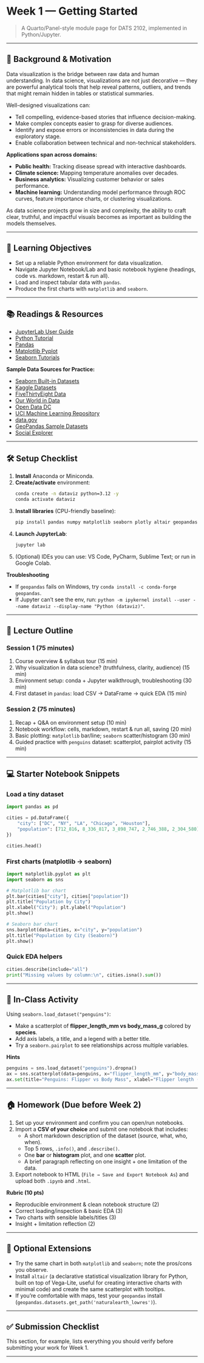 # Week 1 — Getting Started

> A Quarto/Panel-style module page for DATS 2102, implemented in Python/Jupyter.

---

## 📖 Background & Motivation

Data visualization is the bridge between raw data and human understanding. In data science, visualizations are not just decorative — they are powerful analytical tools that help reveal patterns, outliers, and trends that might remain hidden in tables or statistical summaries.

Well-designed visualizations can:

- Tell compelling, evidence-based stories that influence decision-making.
- Make complex concepts easier to grasp for diverse audiences.
- Identify and expose errors or inconsistencies in data during the exploratory stage.
- Enable collaboration between technical and non-technical stakeholders.

**Applications span across domains:**

- **Public health:** Tracking disease spread with interactive dashboards.
- **Climate science:** Mapping temperature anomalies over decades.
- **Business analytics:** Visualizing customer behavior or sales performance.
- **Machine learning:** Understanding model performance through ROC curves, feature importance charts, or clustering visualizations.

As data science projects grow in size and complexity, the ability to craft clear, truthful, and impactful visuals becomes as important as building the models themselves.

---

## 🔎 Learning Objectives

- Set up a reliable Python environment for data visualization.
- Navigate Jupyter Notebook/Lab and basic notebook hygiene (headings, code vs. markdown, restart & run all).
- Load and inspect tabular data with `pandas`.
- Produce the first charts with `matplotlib` and `seaborn`.

---

## 📚 Readings & Resources

- [JupyterLab User Guide](https://jupyterlab.readthedocs.io)
- [Python Tutorial](https://docs.python.org/3/tutorial/)
- [Pandas](https://pandas.pydata.org/docs/)
- [Matplotlib Pyplot](https://matplotlib.org/stable/tutorials/introductory/pyplot.html)
- [Seaborn Tutorials](https://seaborn.pydata.org/tutorial.html)

**Sample Data Sources for Practice:**

- [Seaborn Built-in Datasets](https://seaborn.pydata.org/generated/seaborn.load_dataset.html)
- [Kaggle Datasets](https://www.kaggle.com/datasets)
- [FiveThirtyEight Data](https://data.fivethirtyeight.com/)
- [Our World in Data](https://ourworldindata.org/)
- [Open Data DC](https://opendata.dc.gov/)
- [UCI Machine Learning Repository](https://archive.ics.uci.edu/)
- [data.gov](https://www.data.gov/)
- [GeoPandas Sample Datasets](https://geopandas.org/en/stable/getting_started/introduction.html#sample-data)
- [Social Explorer](https://www.socialexplorer.com/) 

---

## 🛠️ Setup Checklist

1. **Install** Anaconda or Miniconda.
2. **Create/activate** environment:
   ```bash
   conda create -n dataviz python=3.12 -y
   conda activate dataviz
   ```
3. **Install libraries** (CPU-friendly baseline):
   ```bash
   pip install pandas numpy matplotlib seaborn plotly altair geopandas
   ```
4. **Launch JupyterLab**:
   ```bash
   jupyter lab
   ```
5. (Optional) IDEs you can use: VS Code, PyCharm, Sublime Text; or run in Google Colab.

**Troubleshooting**

- If `geopandas` fails on Windows, try `conda install -c conda-forge geopandas`.
- If Jupyter can’t see the env, run: `python -m ipykernel install --user --name dataviz --display-name "Python (dataviz)"`.

---

## 🧭 Lecture Outline

### Session 1 (75 minutes)

1. Course overview & syllabus tour (15 min)
2. Why visualization in data science? (truthfulness, clarity, audience) (15 min)
3. Environment setup: conda + Jupyter walkthrough, troubleshooting (30 min)
4. First dataset in `pandas`: load CSV → DataFrame → quick EDA (15 min)

### Session 2 (75 minutes)

1. Recap + Q&A on environment setup (10 min)
2. Notebook workflow: cells, markdown, restart & run all, saving (20 min)
3. Basic plotting: `matplotlib` bar/line; `seaborn` scatter/histogram (30 min)
4. Guided practice with `penguins` dataset: scatterplot, pairplot activity (15 min)

---

## 💻 Starter Notebook Snippets

### Load a tiny dataset

```python
import pandas as pd

cities = pd.DataFrame({
    "city": ["DC", "NY", "LA", "Chicago", "Houston"],
    "population": [712_816, 8_336_817, 3_898_747, 2_746_388, 2_304_580]
})

cities.head()
```

### First charts (matplotlib → seaborn)

```python
import matplotlib.pyplot as plt
import seaborn as sns

# Matplotlib bar chart
plt.bar(cities["city"], cities["population"])
plt.title("Population by City")
plt.xlabel("City"); plt.ylabel("Population")
plt.show()

# Seaborn bar chart
sns.barplot(data=cities, x="city", y="population")
plt.title("Population by City (Seaborn)")
plt.show()
```

### Quick EDA helpers

```python
cities.describe(include="all")
print("Missing values by column:\n", cities.isna().sum())
```

---

## 🧪 In-Class Activity

Using `seaborn.load_dataset("penguins")`:

- Make a scatterplot of **flipper\_length\_mm vs body\_mass\_g** colored by **species**.
- Add axis labels, a title, and a legend with a better title.
- Try a `seaborn.pairplot` to see relationships across multiple variables.

**Hints**

```python
penguins = sns.load_dataset("penguins").dropna()
ax = sns.scatterplot(data=penguins, x="flipper_length_mm", y="body_mass_g", hue="species")
ax.set(title="Penguins: Flipper vs Body Mass", xlabel="Flipper length (mm)", ylabel="Body mass (g)")
```

---

## 🏠 Homework (Due before Week 2)

1. Set up your environment and confirm you can open/run notebooks.
2. Import a **CSV of your choice** and submit one notebook that includes:
   - A short markdown description of the dataset (source, what, who, when).
   - Top 5 rows, `.info()`, and `.describe()`.
   - One **bar** or **histogram** plot, and one **scatter** plot.
   - A brief paragraph reflecting on one insight + one limitation of the data.
3. Export notebook to HTML (`File → Save and Export Notebook As`) and upload both `.ipynb` and `.html`.

**Rubric (10 pts)**

- Reproducible environment & clean notebook structure (2)
- Correct loading/inspection & basic EDA (3)
- Two charts with sensible labels/titles (3)
- Insight + limitation reflection (2)

---

## 🧩 Optional Extensions

- Try the same chart in both `matplotlib` and `seaborn`; note the pros/cons you observe.
- Install `altair` (a declarative statistical visualization library for Python, built on top of Vega-Lite, useful for creating interactive charts with minimal code) and create the same scatterplot with tooltips.
- If you’re comfortable with maps, test your `geopandas` install (`geopandas.datasets.get_path('naturalearth_lowres')`).

---

## ✅ Submission Checklist

This section, for example, lists everything you should verify before submitting your work for Week 1.



---

